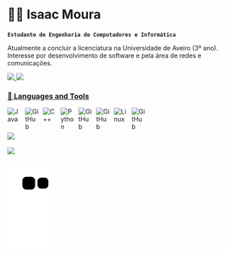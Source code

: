 # 🏄‍♂️ Isaac Moura

**`Estudante de Engenharia de Computadores e Informática`**


Atualmente a concluir a licenciatura na Universidade de Aveiro (3º ano). Interesse por desenvolvimento de software e pela área de redes e comunicações.
<div>
<a href="https://github.com/IsaacMoura12">
  <img height="200em" src="https://github-readme-stats.vercel.app/api?username=IsaacMoura12&show_icons=true&theme=synthwave&include_all_commits=true&count_private=true"/>
  <img height="150em" src="https://github-readme-stats.vercel.app/api/top-langs/?username=IsaacMoura12&layout=compact&langs_count=7&theme=dark"/>
  </div>


### 🧰 Languages and Tools

<img align="left" alt="Java" width="30px" style="padding-right:10px;" src="https://cdn.jsdelivr.net/gh/devicons/devicon/icons/java/java-original.svg"/>
<img align="left" alt="GitHub" width="30px" style="padding-right:10px;"
src="https://cdn.jsdelivr.net/gh/devicons/devicon/icons/c/c-original.svg" />
<img align="left" alt="C++" width="30px" style="padding-right:10px;" src="https://cdn.jsdelivr.net/gh/devicons/devicon/icons/cplusplus/cplusplus-original.svg" />
<img align="left" alt="Python" width="30px" style="padding-right:10px;" src="https://cdn.jsdelivr.net/gh/devicons/devicon/icons/python/python-plain.svg" />
<img align="left" alt="GitHub" width="30px" style="padding-right:10px;" 
src="https://cdn.jsdelivr.net/gh/devicons/devicon/icons/javascript/javascript-original.svg" />     
<img align="left" alt="GitHub" width="30px" style="padding-right:10px;" 
src="https://cdn.jsdelivr.net/gh/devicons/devicon/icons/html5/html5-plain.svg" />
<img align="left" alt="Linux" width="30px" style="padding-right:10px;" src="https://cdn.jsdelivr.net/gh/devicons/devicon/icons/linux/linux-original.svg" />
<img align="left" alt="GitHub" width="30px" style="padding-right:10px;" src="https://cdn.jsdelivr.net/gh/devicons/devicon/icons/github/github-original.svg" />
<br />

#


<div> 
 <a href="vazio" target="_blank"><img src="https://img.shields.io/badge/Discord-7289DA?style=for-the-badge&logo=discord&logoColor=white" target="_blank"></a> 
 
  <a href = "mailto:isaacfilipe12@gmail.com"><img src="https://img.shields.io/badge/-Gmail-%23333?style=for-the-badge&logo=gmail&logoColor=white" target="_blank"></a>
 
  </a> 
 
  ![Snake animation](https://github.com/IsaacMoura12/IsaacMoura12/blob/output/github-contribution-grid-snake.svg)
 
</div>
     

